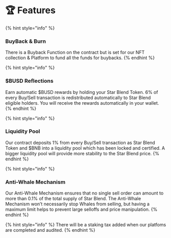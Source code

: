 # 🏆 Features



{% hint style="info" %}
### BuyBack & Burn

There is a Buyback Function on the contract but is set for our NFT collection & Platform to fund all the funds for buybacks.
{% endhint %}

{% hint style="info" %}
### $BUSD Reflections

Earn automatic $BUSD rewards by holding your Star Blend Token. 6% of every Buy/Sell transaction is redistributed automatically to Star Blend eligible holders. You will receive the rewards automatically in your wallet.
{% endhint %}

{% hint style="info" %}
### Liquidity Pool

Our contract deposits 1% from every Buy/Sell transaction as Star Blend Token and $BNB into a liquidity pool which has been locked and certified. A bigger liquidity pool will provide more stability to the Star Blend price.
{% endhint %}

{% hint style="info" %}
### Anti-Whale Mechanism

Our Anti-Whale Mechanism ensures that no single sell order can amount to more than 0.1% of the total supply of Star Blend. The Anti-Whale Mechanism won’t necessarily stop Whales from selling, but having a maximum limit helps to prevent large selloffs and price manipulation.
{% endhint %}

{% hint style="info" %}
There will be a staking tax added when our platfoms are completed and audited.
{% endhint %}
